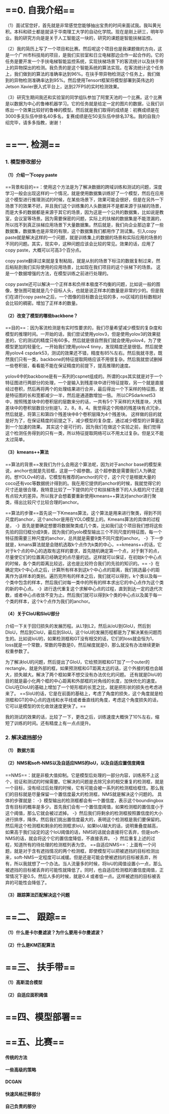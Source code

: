 # ==0. 自我介绍==

（1）面试官您好，首先就是非常感觉您能够抽出宝贵的时间来面试我。我叫黄光积。本科和硕士都是就读于华南理工大学的自动化学院。现在是刚上研三，明年毕业。我的研究方向是是关于人工智能这一块的，研究的课题是智能扶梯监控。

（2）我的简历上写了一个项目和比赛。然后呢这个项目也是我课题做的方向，这是一个广州市科技局的项目，是我们实验室和日立电梯那边合作一起合作的。它的任务是要开发一个手扶电梯智能监控系统，实现扶梯场景下的客流统计以及扶手带上的异物探出的检测。我负责的是这个智能系统的算法实现。在客流统计这个任务上，我们做到的算法的准确率达到96%。在扶手带异物检测这个任务上，我们做到的异物检测准确率达到95%。然后使用Tensort框架将模型部署到英伟达的Jetson Xavier嵌入式平台上，达到27FPS的实时检测效果。

（3）研究生期间我还和实验室的同学组队参加了阿里天池的一个比赛。这个比赛是以数据为中心的鲁棒机器学习。它的任务就是给定一定的图片的数据，让我们训练出一个效果比较好的鲁棒的模型。然后就是我们取得的成绩是：初赛成绩是在3000多支队伍中排名40多名，复赛成绩是在50支队伍中排名37名。我的自我介绍完毕，请多多指教，谢谢！


# ==一. 检测==

### 1. 模型修改部分

#### （1）介绍一下copy paste

​	==背景和目的==：使用这个方法是为了解决数据的跨域训练和测试的问题，深度学习一般会出现这样的一个情况，就是使用数据集训练好了一个模型，然后在应用这个模型进行推理测试的时候，在某些场景下，效果可能会很好，但是在另外一下场景下的效果不好。并且我们这个训练集的人头数据并不是都来源于扶梯的场景，而是大多的数据都是来源于其它的场景，因为这是一个公共的数据集，比如说是教室，会议室等场景。因为需要保密的问题，实际上的扶梯的数据集是不能泄漏的，所以找不到真正扶梯应用场景下大量数据集。然后就是，我们向企业那边拿了一些数据集，数据集也是非常的有限，这个数据集我们都用作了测试集。
​	引入copy paste就是解决这样的一个问题，就是训练集上的数据的场景和实际应用的场景的不同的问题。其实，现实中，这种问题应该会比较的常见。效果的话，应用了copy paste，大概可以可高3个百分点。

copy paste翻译过来就是复制粘贴，就是从别的场景下标注的数据复制过来，然后粘贴到我们实际使用的应用场景，比如现在我们项目的这个扶梯下的场景。
这是一个数据增强的方法，在模型训练之前进行处理的。

copy paste还可以解决一个正样本和负样本极度不均衡的问题，比如说一般的图像，整张图可能就是几个目标人头，也就是说正样本的数量是非常的少的。但是我们在进行copy paste之后，一个图像的目标数会比较的多，roi区域的目标数相对会比较的稠密。增加了正样本的数量。



#### （2）改变了模型的哪些backbone？

==目的==：因为客流检测是有实时性要求的，我们尽量希望减少模型的复杂度和模型的推理时间。一开始的话，我们尝试使用yolov3，但是使用yolov3的效果挺差的，它的测试的精度只有60多。然后就是很自然我们就会使用yolov4，为了使模型更加的轻量化，一开始我们使用yolov4 tinny，发现精度还是很低。然后就使用yolov4 cspdark53，测试的效果还不错，精度有85%左右。然后我就寻思，既然我们只有一类，backbone的特征提取网络应该不用很复杂。然后我就尝试删掉一些卷积层，看看能不能在保证精度的前提下，提高推理的速度。

yolov4中的backbone是有一系列的cspnet组成的。所谓的cps其实就是对于一个特征图进行两部分的处理，一个是输入到残差块中进行特征提取，另一个就是直接经过卷积，然后再将两个的处理结果进行合并，最后得出一个下采样的特征图，就是特征图的长和宽都减少一半，然后是通道数增加一倍。
		所以CPSdarknet53中，按照残差块中的卷积层的层数来分的话，一共有5个下采样的大残差块，大残差块中的卷积层数目分别是1，2，8，8，4。我觉得这个网络的残差块有点冗余，然后就是，将第三和第四个残差块中8个卷积层降为4个残差块。
		这样做的目的就是好为了，在保证精度的前提之下，减少模型的复杂度，通过减少模型的计算量达到一个加速的效果。
其实这个是可行的，因为我们在做这个实验之前，我们觉得这个检测任务得到的只有一类，所以特征提取网络可以不用太过复杂。但是又不能太过简单。

#### （3）kmeans++算法

==算法的背景==发我们为什么会用这个算法呢，因为对于anchor base的模型来说，anchor也就是先验框，这是一个超参数。这个超参数是需要我们人为确定的。想YOLOv4的话，它模型有推荐的anchor的尺寸，这个尺寸是根据大量的coco还有voc等数据统计得到的。我在用它提供的anchor的时候，我就觉得它的尺寸还是很合理，我特意比较了一下提供的尺寸和扶梯场景下的人头框的尺寸还是有点较大的差异。所以我才会想着要重新使用kmeans++算法对anchor进行聚类，得出比较尺寸比较合理的anchor。

==算法的步骤==首先说一下Kmeans算法，这个算法是用来进行聚类，得到不同尺度的anchor，这个anchor是用在YOLO模型上的。Kmeans算法的具体的过程是，
-》首先是要确定想要将数据聚类成几个类，比如我们这个项目我们想将这些先验的回归框分成9类，因为我们的yolo模型输出三个不同尺度的特征图，每一个特征图需要三种尺度的anchor，总共就是需要9类不同尺度的anchor。
-》下一步就是，kmans算法就是会随机选取k个点作为k类的中心，==kmeans++的话，它对于k个点的中心的选取有这样的要求，首先随机确定第一个点，对于剩下的点，尽量使它们的位置离已经确定的点尽量的远。这样就可以保证，在初始k个中心点的时候，各个类的距离比较远，这也是比较符合我们的先验的知识的。==
-》在确定完k个中心点之后，计算所有样本到这k个中心点的距离，我们挑选最小的距离作为该样本的类别。遍历完所有的样本之后，我们就可以得到，k个类以及每一个类中包含的样本，然后我们对每一类中的所有的样本求出它的中心点作为这个类的新的中心点。
-》进行迭代重复这个求解中心点的过程，直到到达一定的迭代次数，或者中心点收敛不变为止。然后我们就可以得到k个类的中心点以及属于每一个类的样本，这个k个点作为我们的anchor。

#### （4）关于CIoU和SIoU部分

介绍一下关于回归损失的发展历程。从L1到L2，然后从IoU到GIoU，然后到DIoU，然后到CIoU，最后到SIoU。这个IoU的发展历程都是为了解决某些问题而生的。比如说IoU的，如果检测框和GT没有相交的话，它们的loss就会恒为1，loss就是一个常数，常数的导数是0，然后梯度就是0，那么就没有办法继续更新权重参数了。

为了解决IoU的问题，然后提出了GIoU，它给预测框和GT加了一个outer的rectangle，就是外部的框，如果预测框和GT距离太远的话，这个外接的框也会越大，损失越大。解决了两个框如果不想交没有办法优化的问题。
		还有就是DIoU的目的就是最小化两个框的中心距离和外部框的对角线的长度，加快优化的速度。
		CIoU在DIoU的基础上增加了一个矩形框的长宽之比，就是把形状的损失也考虑进来了。
		==SIoU的话，它是在前面的基础上，考虑了角度的损失，这个角度就是检测框和GT的中心点的连线和水平线或者垂直线的角度，考虑这个角度损失的话，它可以是模型的优化收敛速度更快了。==

我的测试的效果的话，比较了一下，更改之后，训练速度大概快了10%左右，缩短了训练的时间。还有精度上有一点点提升。

### 2. 解决遮挡部分

#### （1） 数据方面

#### （2）NMS和soft-NMS以及自适应NMS的IoU，以及自适应置信度阈值

==NMS==：就是非极大值抑制。它是模型后处理的一部分内容，训练用不上这个，验证和测试的时候需要。它解决的问题是去除冗余的相交重复的检测框，就是一个目标，没有经过后处理的时候，它有可能会被一系列的检测框给框住。那么我们的目标就是尽量保留一个置信度最大的检测框，NMS就是解决这个问题的。
具体的步骤就是：
-》模型输出的检测框都会有一个置信度，表示这个boundingbox含有目标的概率是多少。首先我们会有一个置信度阈值，如果检测框的置信度小于这个阈值，那么它就会被过滤掉。
-》然后我们将剩余的检测框按照置信度的大小进行排序，降序。然后我们挑出置信度最大的，表明这个检测框是我们要保留的。然后用这个检测框和剩余的检测框求IoU，如果IoU越大的话，说明重叠度越高，如果高于我们设定的这个IoU阈值的话，NMS的话就会直接将它丢弃，但是soft-NMS的话，就会将这个它的置信度降低，不直接丢弃。
-》然后重复上述的过程，知道所有的待处理的检测框列表为空。
	==自适应NMS==：上面有一个问题，就是对于含有遮挡情况的两个检测框，即使模型可以把被遮挡的目标检测出来，soft-NMS一定程度可以减缓。但是还是可能会使被遮挡的目标被丢弃，所有，所以我就想了一个办法。当人流量多的时候，将IoU的阈值设置小一点，那么被遮挡的目标被丢弃的可能性就降低了。同时，也自适应检测框的置信度阈值，正常情况下是0.5，然后人多的时候，就是0.4 或者低一点。这样被遮挡的目标被丢弃的可能性会降低了。

#### （3）跟踪算法匹配解决这个问题



# ==二、 跟踪==

#### （1）什么是卡尔曼滤波？为什么要用卡尔曼滤波？

#### （2）什么是KM匹配算法

# ==三、 扶手带==

#### （1）高斯混合模型

#### （2）自适应面积阈值

# ==四、模型部署==

# ==五、比赛==

#### 传统的方法

#### 一些高级的策略

#### DCGAN

#### 快速风格迁移部分

#### 自己负责的部分


